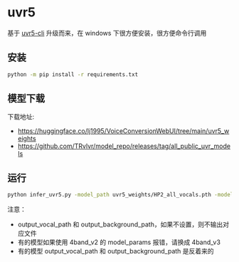 # uvr5

基于 [uvr5-cli](https://github.com/dddqmmx/uvr5-cli) 升级而来，在 windows 下很方便安装，很方便命令行调用

## 安装

```bash
python -m pip install -r requirements.txt
```

## 模型下载

下载地址:

- https://huggingface.co/lj1995/VoiceConversionWebUI/tree/main/uvr5_weights
- https://github.com/TRvlvr/model_repo/releases/tag/all_public_uvr_models

## 运行

```bash
python infer_uvr5.py -model_path uvr5_weights/HP2_all_vocals.pth -model_params 4band_v2 -audio_path ./assets/yueliang.mp3 -output_vocal_path ./separated/yueliang_vocals_2.wav -output_background_path ./separated/yueliang_background_2.wav
```

注意：
- output_vocal_path 和 output_background_path，如果不设置，则不输出对应文件
- 有的模型如果使用  4band_v2 的 model_params 报错，请换成 4band_v3
- 有的模型 output_vocal_path 和 output_background_path 是反着来的